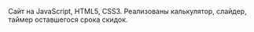 Сайт на JavaScript, HTML5, CSS3. Реализованы калькулятор, слайдер, таймер оставшегося срока скидок.
